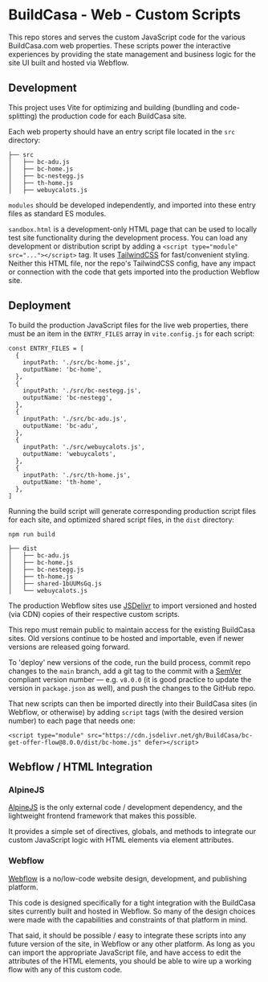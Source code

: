 # BuildCasa - Web - Custom Scripts

This repo stores and serves the custom JavaScript code for the various BuildCasa.com web properties. These scripts power the interactive experiences by providing the state management and business logic for the site UI built and hosted via Webflow.

## Development

This project uses Vite for optimizing and building (bundling and code-splitting) the production code for each BuildCasa site.

Each web property should have an entry script file located in the `src` directory:

```
├── src
│   ├── bc-adu.js
│   ├── bc-home.js
│   ├── bc-nestegg.js
│   ├── th-home.js
│   ├── webuycalots.js
```

`modules` should be developed independently, and imported into these entry files as standard ES modules.

`sandbox.html` is a development-only HTML page that can be used to locally test site functionality during the development process. You can load any development or distribution script by adding a `<script type="module" src="..."></script>` tag. It uses [TailwindCSS](https://tailwindcss.com/) for fast/convenient styling. Neither this HTML file, nor the repo's TailwindCSS config, have any impact or connection with the code that gets imported into the production Webflow site.

## Deployment

To build the production JavaScript files for the live web properties, there must be an item in the `ENTRY_FILES` array in `vite.config.js` for each script:

```
const ENTRY_FILES = [
  {
    inputPath: './src/bc-home.js',
    outputName: 'bc-home',
  },
  {
    inputPath: './src/bc-nestegg.js',
    outputName: 'bc-nestegg',
  },
  {
    inputPath: './src/bc-adu.js',
    outputName: 'bc-adu',
  },
  {
    inputPath: './src/webuycalots.js',
    outputName: 'webuycalots',
  },
  {
    inputPath: './src/th-home.js',
    outputName: 'th-home',
  },
]
```

Running the build script will generate corresponding production script files for each site, and optimized shared script files, in the `dist` directory:

```
npm run build
```

```
├── dist
│   ├── bc-adu.js
│   ├── bc-home.js
│   ├── bc-nestegg.js
│   ├── th-home.js
│   ├── shared-1bUUMsGq.js
│   └── webuycalots.js
```

The production Webflow sites use [JSDelivr](https://www.jsdelivr.com/?docs=gh) to import versioned and hosted (via CDN) copies of their respective custom scripts.

This repo must remain public to maintain access for the existing BuildCasa sites. Old versions continue to be hosted and importable, even if newer versions are released going forward.

To 'deploy' new versions of the code, run the build process, commit repo changes to the `main` branch, add a git tag to the commit with a [SemVer](https://semver.org/) compliant version number — e.g. `v8.0.0` (it is good practice to update the version in `package.json` as well), and push the changes to the GitHub repo.

That new scripts can then be imported directly into their BuildCasa sites (in Webflow, or otherwise) by adding `script` tags (with the desired version number) to each page that needs one:

```
<script type="module" src="https://cdn.jsdelivr.net/gh/BuildCasa/bc-get-offer-flow@8.0.0/dist/bc-home.js" defer></script>
```

## Webflow / HTML Integration

### AlpineJS

[AlpineJS](https://alpinejs.dev/start-here) is the only external code / development dependency, and the lightweight frontend framework that makes this possible.

It provides a simple set of directives, globals, and methods to integrate our custom JavaScript logic with HTML elements via element attributes.

### Webflow

[Webflow](https://webflow.com/) is a no/low-code website design, development, and publishing platform.

This code is designed specifically for a tight integration with the BuildCasa sites currently built and hosted in Webflow. So many of the design choices were made with the capabilities and constraints of that platform in mind.

That said, it should be possible / easy to integrate these scripts into any future version of the site, in Webflow or any other platform. As long as you can import the appropriate JavaScript file, and have access to edit the attributes of the HTML elements, you should be able to wire up a working flow with any of this custom code.
